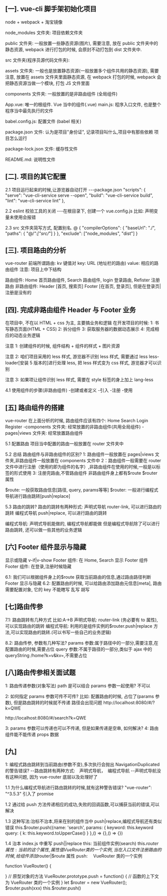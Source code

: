 ## [一]. vue-cli 脚手架初始化项目

node + webpack + 淘宝镜像

node_modules 文件夹: 项目依赖文件夹

public 文件夹: 一般放置一些静态资源(图片), 需要注意, 放在 public 文件夹中的静态资源, webpack 进行打包的时候, 会原封不动打包到 dist 文件夹中.

src 文件夹(程序员源代码文件夹):

assets 文件夹: 一般也是放置静态资源(一般放置多个组件共用的静态资源), 需要注意, 放置在 assets 文件夹里面静态资源, 在 webpack 打包的时候, webpack 会把静态资源当做一个模块, 打包 JS 文件里面

components 文件夹: 一般放置的是非路由组件 (全局组件)

App.vue: 唯一的根组件. Vue 当中的组件(.vue)
main.js: 程序入口文件, 也是整个程序当中最先执行的文件

babel.config.js: 配置文件 (babel 相关)

package.json 文件: 认为是项目"身份证", 记录项目叫什么,项目中有那些依赖 项目怎么运行

package-lock.json 文件: 缓存性文件

README.md: 说明性文件

## [二]. 项目的其它配置

2.1 项目运行起来的时候,让游览器自动打开
---package.json
"scripts": {
"serve": "vue-cli-service serve --open",
"build": "vue-cli-service build",
"lint": "vue-cli-service lint"
},

2.2 eslint 校验工具的关闭
---在根目录下, 创建一个 vue.config.js
比如: 声明变量未使用会报错

2.3 src 文件夹简写方式, 配置别名. @
{
"compilerOptions": {
"baseUrl": "./",
"paths": {
"@/_":["src/_"]
}
},
"exclude": ["node_modules", "dist"]
}

## [三]. 项目路由的分析

vue-router
前端所谓路由: kv 键值对
key: URL (地址栏的路由)
value: 相应的路由组件
注意: 项目上中下结构

路由组件:
Home 首页路由组件, Search 路由组件, login 登录路由, Refister 注册路由
非路由组件:
Header [首页, 搜索页]
Footer [在首页, 登录页], 但是在登录页|注册是没有的

## [四]. 完成非路由组件 Header 与 Footer 业务

在项目中, 不在以 HTML + css 为主, 主要搞业务和逻辑
在开发项目的时候:
1: 书写静态页面(HTML + CSS)
2: 拆分组件
3: 获取服务器的数据动态展示
4: 完成相应的动态业务逻辑

注意 1: 创建组件的时候, 组件结构 + 组件的样式 + 图片资源

注意 2: 咱们项目采用的 less 样式, 游览器不识别 less 样式, 需要通过 less less-loader[安装 5 版本的]进行处理 less, 把 less 样式变为 css 样式, 游览器才可以识别

注意 3: 如果项让组件识别 less 样式, 需要在 style 标签的身上加上 lang-less

4.1 使用组件的步骤(非路由组件) -创建或者定义 -引入 -注册 -使用

## [五] 路由组件的搭建

vue-router
在上面分析的时候, 路由组件应该有四个: Home Search Login Register
-components 文件夹: 经常放置的非路由组件(共用全局组件)
-pages|views 文件夹: 经常放置路由组件

5.1 配置路由
项目当中配置的路由一般放置在 router 文件夹中

5.2 总结
路由组件与非路由组件的区别?
1: 路由组件一般放置在 pages|views 文件夹,非路由组件一般放置在 components 文件中
2：路由组件一般需要在 router 文件中进行注册（使用的即为组件的名字）,非路由组件在使用的时候,一般是以标签的形式使用
3: 注册完路由,不管路由组件 非路由组件身上都有$route $router 属性

$route: 一般获取路由信息[路径, query, params等等]
$router: 一般进行编程式导航进行路由跳转[push|replace]

5.3 路由的跳转?
路由的跳转有两种形式:
声明式导航 router-link, 可以进行路由的跳转
编程式导航 push|replace, 可以进行路由的跳转

编程式导航: 声明式导航能做的, 编程式导航都能做
但是编程式导航除了可以进行路由跳转, 还可以做一些其他的业务逻辑

## [六] Footer 组件显示与隐藏

显示或隐藏 v-if|v-show
Footer 组件: 在 Home, Search 显示 Footer 组件
Footer 组件: 在登录,注册时候隐藏

6.1: 我们可以根据组件身上的\$route 获取当前路由的信息,通过路由路径判断 Footer 显示与隐藏
6.2: 配置路由的时候, 可以给路由添加路由元信息[meta], 路由需要配置对象, 它的 key 不能瞎写 乱写 胡写

## [七]路由传参

7.1: 路由跳转有几种方式
比如:A->B
声明式导航: router-link (务必要有 to 属性), 可以实现路由的跳转
编程式导航: 利用的是组件实例的\$router.push|replace 方法,可以实现路由的跳转.(可以书写一些自己的业务逻辑)

8.2: 路由传参, 参数有几种写法?
params 参数:属于路径中的一部分,需要注意,在配置路由的时候,需要占位
query 参数:不属于路径的一部分,类似于 ajax 中的 queryString /home?k=v&kv=,不需要占位

## [八]路由传参相关面试题

1: 路由传递参数(对象写法) path 是可以结合 params 参数一起使用?
不可以

2: 如何指定 params 参数可传不可传?
比如: 配置路由的时候, 占位了(params 参数), 但是路由跳转的时候就不传递
路径会出现问题
http://localhost:8080/#/?k=QWE

http://localhost:8080/#/search?k=QWE

3: params 参数可以传递也可以不传递, 但是如果传递是空串, 如何解决?
4: 路由组件能不能传递 props 数据

## [九]

1: 编程式路由跳转到当前路由(参数不变),多次执行会抛出 NavigationDuplicated 的警告错误?
--路由跳转有两种方式:　声明式导航，　编程式导航
--声明式导航没有这种问题, 因为 vue-router 底层以及处理好了

1.1 为什么编程式导航进行路由跳转的时候,就有这种警告错误?
"vue-router": "^3.5.3" 引入了 promise

1.2 通过给 push 方法传递相应的成功,失败的回调函数,可以捕获当前的错误,可以解决

1.3 这种写法:治标不治本,将来在别的组件当中 push|replace,编程式导航还有类似错误
this.\$router.push({name: 'search', params: { keyword: this.keyword query: { k: this.keyword.toUpperCase() }
},() => {},() => {})

1.4 治本 index.js 中重写 push||replace
this: 当前组件实例(search)
this.$router属性:当前的这个属性,属性值VueRouter类的一个实例,当在入口文件注册路由的时候,给组件添加$router|\$route 属性
push:　 VueRouter 类的一个实例

function VueRouter() {

}
// 原型对象的方法
VueRouter.prototype.push = function() {
// 函数的上下文为 VueRouter 类的一个实例
}
let $router = new VueRouter();
$router.push(xxx)
this.\$router.push()
